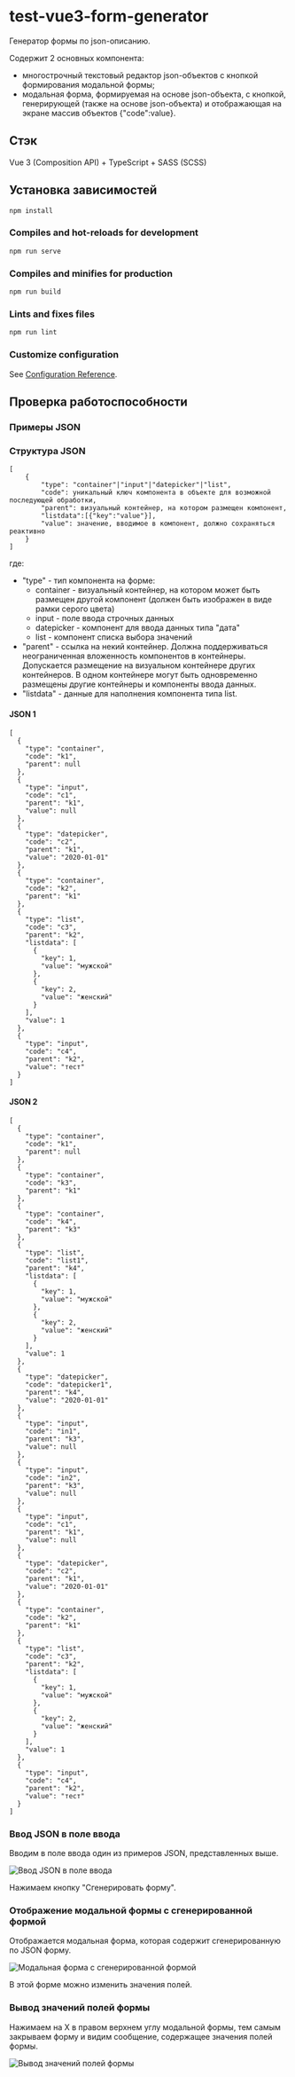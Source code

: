 # test-vue3-form-generator

Генератор формы по json-описанию.

Содержит 2 основных компонента:
- многострочный текстовый редактор json-объектов с кнопкой формирования модальной формы;
- модальная форма, формируемая на основе json-объекта, с кнопкой, генерирующей (также на основе json-объекта) и отображающая на экране массив объектов {"code":value}.

## Стэк

Vue 3 (Composition API) + TypeScript + SASS (SCSS)

## Установка зависимостей
```
npm install
```

### Compiles and hot-reloads for development
```
npm run serve
```

### Compiles and minifies for production
```
npm run build
```

### Lints and fixes files
```
npm run lint
```

### Customize configuration
See [Configuration Reference](https://cli.vuejs.org/config/).

## Проверка работоспособности

### Примеры JSON

### Структура JSON

```
[
	{
		"type": "container"|"input"|"datepicker"|"list",
		"code": уникальный ключ компонента в объекте для возможной последующей обработки,
		"parent": визуальный контейнер, на котором размещен компонент,
		"listdata":[{"key":"value"}],
		"value": значение, вводимое в компонент, должно сохраняться реактивно
	}
]
```
где:
- "type" - тип компонента на форме:
	- container - визуальный контейнер, на котором может быть размещен другой компонент (должен быть изображен в виде рамки серого цвета)
	- input - поле ввода строчных данных
	- datepicker - компонент для ввода данных типа "дата"
	- list - компонент списка выбора значений
- "parent" - ссылка на некий контейнер. Должна поддерживаться неограниченная вложенность компонентов в контейнеры.
	Допускается размещение на визуальном контейнере других контейнеров.
	В одном контейнере могут быть одновременно размещены другие контейнеры и компоненты ввода данных.
- "listdata" - данные для наполнения компонента типа list.

#### JSON 1
```
[
  {
    "type": "container",
    "code": "k1",
    "parent": null
  },
  {
    "type": "input",
    "code": "c1",
    "parent": "k1",
    "value": null
  },
  {
    "type": "datepicker",
    "code": "c2",
    "parent": "k1",
    "value": "2020-01-01"
  },
  {
    "type": "container",
    "code": "k2",
    "parent": "k1"
  },
  {
    "type": "list",
    "code": "с3",
    "parent": "k2",
    "listdata": [
      {
        "key": 1,
        "value": "мужской"
      },
      {
        "key": 2,
        "value": "женский"
      }
    ],
    "value": 1
  },
  {
    "type": "input",
    "code": "c4",
    "parent": "k2",
    "value": "тест"
  }
]
```

#### JSON 2

```
[
  {
    "type": "container",
    "code": "k1",
    "parent": null
  },
  {
    "type": "container",
    "code": "k3",
    "parent": "k1"
  },
  {
    "type": "container",
    "code": "k4",
    "parent": "k3"
  },
  {
    "type": "list",
    "code": "list1",
    "parent": "k4",
    "listdata": [
      {
        "key": 1,
        "value": "мужской"
      },
      {
        "key": 2,
        "value": "женский"
      }
    ],
    "value": 1
  },
  {
    "type": "datepicker",
    "code": "datepicker1",
    "parent": "k4",
    "value": "2020-01-01"
  },
  {
    "type": "input",
    "code": "in1",
    "parent": "k3",
    "value": null
  },
  {
    "type": "input",
    "code": "in2",
    "parent": "k3",
    "value": null
  },
  {
    "type": "input",
    "code": "c1",
    "parent": "k1",
    "value": null
  },
  {
    "type": "datepicker",
    "code": "c2",
    "parent": "k1",
    "value": "2020-01-01"
  },
  {
    "type": "container",
    "code": "k2",
    "parent": "k1"
  },
  {
    "type": "list",
    "code": "c3",
    "parent": "k2",
    "listdata": [
      {
        "key": 1,
        "value": "мужской"
      },
      {
        "key": 2,
        "value": "женский"
      }
    ],
    "value": 1
  },
  {
    "type": "input",
    "code": "c4",
    "parent": "k2",
    "value": "тест"
  }
]
```

### Ввод JSON в поле ввода

Вводим в поле ввода один из примеров JSON, представленных выше.

![Ввод JSON в поле ввода](docs/1.PNG?raw=true)

Нажимаем кнопку "Сгенерировать форму".

### Отображение модальной формы с сгенерированной формой

Отображается модальная форма, которая содержит сгенерированную по JSON форму.

![Модальная форма с сгенерированной формой](docs/2.PNG?raw=true)

В этой форме можно изменить значения полей.

### Вывод значений полей формы

Нажимаем на X в правом верхнем углу модальной формы, тем самым закрываем форму и видим сообщение, содержащее значения полей формы.

![Вывод значений полей формы](docs/3.PNG?raw=true)
